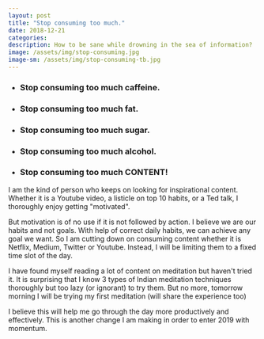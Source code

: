 ```yaml
---
layout: post
title: "Stop consuming too much."
date: 2018-12-21
categories: 
description: How to be sane while drowning in the sea of information?
image: /assets/img/stop-consuming.jpg
image-sm: /assets/img/stop-consuming-tb.jpg
---
```


- ### Stop consuming too much caffeine.
- ### Stop consuming too much fat.
- ### Stop consuming too much sugar.
- ### Stop consuming too much alcohol.
- ### Stop consuming too much CONTENT!

I am the kind of person who keeps on looking for inspirational content. Whether it is a Youtube video, a listicle on top 10 habits, or a Ted talk, I thoroughly enjoy getting "motivated". 

But motivation is of no use if it is not followed by action. I believe we are our habits and not goals. With help of correct daily habits, we can achieve any goal we want. So I am cutting down on consuming content whether it is Netflix, Medium, Twitter or Youtube. Instead, I will be limiting them to a fixed time slot of the day.

I have found myself reading a lot of content on meditation but haven't tried it. It is surprising that I know 3 types of Indian meditation techniques thoroughly but too lazy (or ignorant) to try them. But no more, tomorrow morning I will be trying my first meditation (will share the experience too)

I believe this will help me go through the day more productively and effectively. This is another change I am making in order to enter 2019 with momentum.



